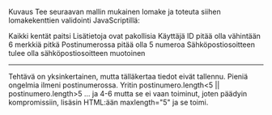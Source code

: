 Kuvaus
Tee seuraavan mallin mukainen lomake ja toteuta siihen lomakekenttien validointi JavaScriptillä:

Kaikki kentät paitsi Lisätietoja ovat pakollisia
Käyttäjä ID pitää olla vähintään 6 merkkiä pitkä
Postinumerossa pitää olla 5 numeroa
Sähköpostiosoitteen tulee olla sähköpostiosoitteen muotoinen

 
___________________________________________________________________________________________________________________

Tehtävä on yksinkertainen, mutta tälläkertaa tiedot eivät tallennu. Pieniä ongelmia ilmeni postinumerossa.
Yritin postinumero.length<5 || postinumero.length>5 ... ja 4-6 mutta se ei vaan toiminut, joten päädyin kompromissiin, lisäsin HTML:ään maxlength="5" ja se toimi.